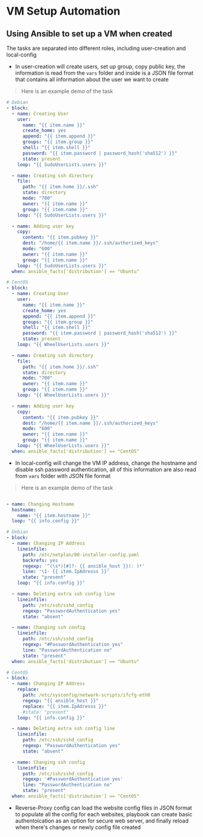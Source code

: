 # VM Setup Automation 

## Using Ansible to set up a VM when created 

The tasks are separated into different roles, including user-creation and local-config

* In user-creation will create users, set up group, copy public key, the information is read from the ```vars``` folder and inside is a JSON file format that contains all information about the user we want to create 

> Here is an example demo of the task

```yaml
# Debian
- block:
  - name: Creating User
    user:
      name: "{{ item.name }}"
      create_home: yes
      append: "{{ item.append }}"
      groups: "{{ item.group }}"
      shell: "{{ item.shell }}"
      password: "{{ item.password | password_hash('sha512') }}"
      state: present
    loop: "{{ SudoUserLists.users }}"

  - name: Creating ssh directory
    file:
      path: "{{ item.home }}/.ssh"
      state: directory
      mode: "700"
      owner: "{{ item.name }}"
      group: "{{ item.name }}"
    loop: "{{ SudoUserLists.users }}"

  - name: Adding user key
    copy:
      content: "{{ item.pubkey }}"
      dest: "/home/{{ item.name }}/.ssh/authorized_keys"
      mode: "600"
      owner: "{{ item.name }}"
      group: "{{ item.name }}"
    loop: "{{ SudoUserLists.users }}"
  when: ansible_facts['distribution'] == "Ubuntu"

# CentOS
- block: 
  - name: Creating User
    user:
      name: "{{ item.name }}"
      create_home: yes
      append: "{{ item.append }}"
      groups: "{{ item.group }}"
      shell: "{{ item.shell }}"
      password: "{{ item.password | password_hash('sha512') }}"
      state: present
    loop: "{{ WheelUserLists.users }}"

  - name: Creating ssh directory
    file:
      path: "{{ item.home }}/.ssh"
      state: directory
      mode: "700"
      owner: "{{ item.name }}"
      group: "{{ item.name }}"
    loop: "{{ WheelUserLists.users }}"

  - name: Adding user key
    copy:
      content: "{{ item.pubkey }}"
      dest: "/home/{{ item.name }}/.ssh/authorized_keys"
      mode: "600"
      owner: "{{ item.name }}"
      group: "{{ item.name }}"
    loop: "{{ WheelUserLists.users }}"
  when: ansible_facts['distribution'] == "CentOS"

```

* In local-config will change the VM IP address, change the hostname and disable ssh password authentication, all of this information are also read from ```vars``` folder with JSON file format 

> Here is an example demo of the task

```yaml

- name: Changing Hostname
  hostname: 
    name: "{{ item.hostname }}"
  loop: "{{ info.config }}"

# Debian
- block:
  - name: Changing IP Address
    lineinfile:
      path: /etc/netplan/00-installer-config.yaml
      backrefs: yes
      regexp: '^(\s*)[#]?- {{ ansible_host }}(: )*' 
      line: '\1- {{ item.IpAdresss }}'
      state: "present"
    loop: "{{ info.config }}"

  - name: Deleting extra ssh config line
    lineinfile:
      path: /etc/ssh/sshd_config
      regexp: "PasswordAuthentication yes"
      state: "absent"

  - name: Changing ssh config
    lineinfile:
      path: /etc/ssh/sshd_config
      regexp: "#PasswordAuthentication yes"
      line: "PasswordAuthentication no"
      state: "present"
  when: ansible_facts['distribution'] == "Ubuntu"

# CentOS
- block:
  - name: Changing IP Address
    replace:
      path: /etc/sysconfig/network-scripts/ifcfg-eth0
      regexp: "{{ ansible_host }}" 
      replace: "{{ item.IpAdresss }}"
      #state: "present"
    loop: "{{ info.config }}"

  - name: Deleting extra ssh config line
    lineinfile:
      path: /etc/ssh/sshd_config
      regexp: "PasswordAuthentication yes"
      state: "absent"

  - name: Changing ssh config
    lineinfile:
      path: /etc/ssh/sshd_config
      regexp: '#PasswordAuthentication yes'
      line: "PasswordAuthentication no"
      state: "present"  
  when: ansible_facts['distribution'] == "CentOS"


```

* Reverse-Proxy config can load the website config files in JSON format to populate all the config for each websites, playbook can create basic authentoication as an option for secure web server, and finally reload when there's changes or newly config file created